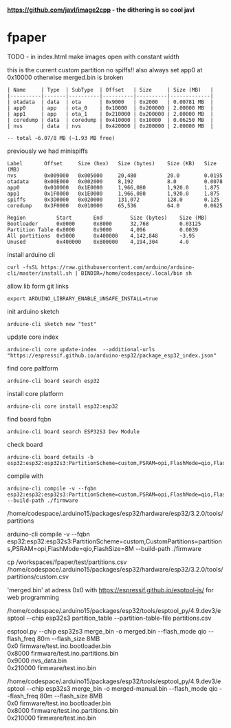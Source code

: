 #### https://github.com/javl/image2cpp - the dithering is so cool javl



# fpaper


TODO - in index.html make images open with constant width

this is the current custom partition no spiffs!! also always set app0 at 0x10000 otherwise merged.bin is broken
```
| Name     | Type  | SubType  | Offset   | Size     | Size (MB)   |
|----------|-------|----------|----------|----------|-------------|
| otadata  | data  | ota      | 0x9000   | 0x2000   | 0.00781 MB  |
| app0     | app   | ota_0    | 0x10000  | 0x200000 | 2.00000 MB  |
| app1     | app   | ota_1    | 0x210000 | 0x200000 | 2.00000 MB  |
| coredump | data  | coredump | 0x410000 | 0x10000  | 0.06250 MB  |
| nvs      | data  | nvs      | 0x420000 | 0x200000 | 2.00000 MB  |

-- total ~6.07/8 MB (~1.93 MB free)
```

previously we had minispiffs
```
Label       Offset     Size (hex)   Size (bytes)    Size (KB)   Size (MB)
nvs         0x009000   0x005000     20,480          20.0        0.0195
otadata     0x00E000   0x002000     8,192           8.0	        0.0078
app0        0x010000   0x1E0000     1,966,080       1,920.0     1.875
app1        0x1F0000   0x1E0000     1,966,080       1,920.0     1.875
spiffs      0x3D0000   0x020000     131,072         128.0       0.125
coredump    0x3F0000   0x010000     65,536          64.0        0.0625

Region          Start       End         Size (bytes)    Size (MB)
Bootloader      0x0000      0x8000      32,768          0.03125
Partition Table 0x8000      0x9000      4,096           0.0039
All partitions  0x9000      0x400000    4,142,848       ~3.95
Unused          0x400000    0x800000    4,194,304       4.0
```

install arduino cli
```
curl -fsSL https://raw.githubusercontent.com/arduino/arduino-cli/master/install.sh | BINDIR=/home/codespace/.local/bin sh
```

allow lib form git links
```
export ARDUINO_LIBRARY_ENABLE_UNSAFE_INSTALL=true
```


init arduino sketch
```
arduino-cli sketch new "test"
```

update core index
```
arduino-cli core update-index  --additional-urls "https://espressif.github.io/arduino-esp32/package_esp32_index.json"
```

find core paltform
```
arduino-cli board search esp32
```

install core platform 
```
arduino-cli core install esp32:esp32
```

find board fqbn
```
arduino-cli board search ESP32S3 Dev Module
```

check board
```
arduino-cli board details -b esp32:esp32:esp32s3:PartitionScheme=custom,PSRAM=opi,FlashMode=qio,FlashSize=8M
```

compile with
```
arduino-cli compile -v --fqbn esp32:esp32:esp32s3:PartitionScheme=custom,PSRAM=opi,FlashMode=qio,FlashSize=8M --build-path ./firmware
```

/home/codespace/.arduino15/packages/esp32/hardware/esp32/3.2.0/tools/partitions


arduino-cli compile -v --fqbn esp32:esp32:esp32s3:PartitionScheme=custom,CustomPartitions=partitions,PSRAM=opi,FlashMode=qio,FlashSize=8M --build-path ./firmware


cp /workspaces/fpaper/test/partitions.csv /home/codespace/.arduino15/packages/esp32/hardware/esp32/3.2.0/tools/partitions/custom.csv


'merged.bin' at adress 0x0 with https://espressif.github.io/esptool-js/ for web programming





/home/codespace/.arduino15/packages/esp32/tools/esptool_py/4.9.dev3/esptool --chip esp32s3 partition_table --partition-table-file partitions.csv




esptool.py --chip esp32s3 merge_bin -o merged.bin --flash_mode qio --flash_freq 80m --flash_size 8MB \
  0x0 firmware/test.ino.bootloader.bin \
  0x8000 firmware/test.ino.partitions.bin \
  0x9000 nvs_data.bin \
  0x210000 firmware/test.ino.bin




/home/codespace/.arduino15/packages/esp32/tools/esptool_py/4.9.dev3/esptool --chip esp32s3 merge_bin -o merged-manual.bin --flash_mode qio --flash_freq 80m --flash_size 8MB \
  0x0 firmware/test.ino.bootloader.bin \
  0x8000 firmware/test.ino.partitions.bin \
  0x210000 firmware/test.ino.bin